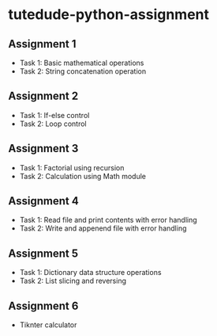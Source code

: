 # tutedude-python-assignment

## Assignment 1
- Task 1: Basic mathematical operations
- Task 2: String concatenation operation

## Assignment 2
- Task 1: If-else control
- Task 2: Loop control

## Assignment 3
- Task 1: Factorial using recursion
- Task 2: Calculation using Math module

## Assignment 4
- Task 1: Read file and print contents with error handling
- Task 2: Write and appenend file with error handling

## Assignment 5
- Task 1: Dictionary data structure operations
- Task 2: List slicing and reversing

## Assignment 6
- Tiknter calculator